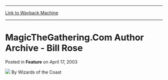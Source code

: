 
---
[Link to Wayback Machine](https://web.archive.org/web/20211022163909/https://magic.wizards.com/en/articles/archive/feature/magicthegatheringcom-author-archive-bill-rose-2003-04-17)

[_metadata_:wayback_url]:- "https://magic.wizards.com/en/articles/archive/feature/magicthegatheringcom-author-archive-bill-rose-2003-04-17"
[_metadata_:wayback_raw_url]:- "https://web.archive.org/web/20211022163909id_/https://magic.wizards.com/en/articles/archive/feature/magicthegatheringcom-author-archive-bill-rose-2003-04-17"
[_metadata_:wayback_capture_timestamp]:- "2021-10-22 16:39:09+00:00"
[_metadata_:generator]:- "Drupal 7 (http://drupal.org)"
---


MagicTheGathering.Com Author Archive - Bill Rose
================================================



 Posted in **Feature**
 on April 17, 2003 






![](https://media.magic.wizards.com/styles/auth_small/public/images/person/wizards_author.jpg)
By Wizards of the Coast

















